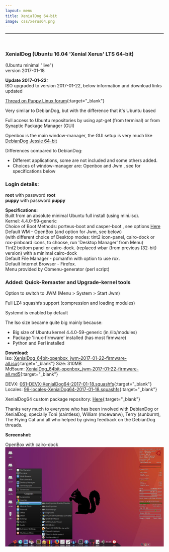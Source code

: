 ```yaml
---
layout: menu
title: XenialDog 64-bit
image: css/xerus64.png
---
```


---
<br>

### XenialDog (Ubuntu 16.04 'Xenial Xerus' LTS 64-bit)   
(Ubuntu minimal "live")     
version 2017-01-18   

**Update 2017-01-22:**         
ISO upgraded to version 2017-01-22, below information and download links updated        

[Thread on Puppy Linux forum](http://murga-linux.com/puppy/viewtopic.php?t=109476){:target="_blank"}

Very similar to DebianDog, but with the difference that it's Ubuntu based

Full access to Ubuntu repositories by using apt-get (from terminal) or from Synaptic Package Manager (GUI)

Openbox is the main window-manager, the GUI setup is very much like [DebianDog Jessie 64-bit](zz02debiandog64.html)

Differences compared to DebianDog:
    
- Different applications, some are not included and some others added.    
- Choices of window-manager are: Openbox and Jwm , see for specifications below    

### Login details:    
**root** with password **root**        
**puppy** with password **puppy**    

**Specifications:**    
Built from an absolute minimal Ubuntu full install (using mini.iso).    
Kernel: 4.4.0-59-generic    
Choice of Boot Methods: porteus-boot and casper-boot , see options [Here](https://github.com/DebianDog/xenialdog/wiki)   
Default WM - OpenBox (and option for Jwm, see below)    
(with different choice of Desktop modes: tint2 icon-panel, cairo-dock or rox-pinboard icons, to choose, run 'Desktop Manager' from Menu)    
Tint2 bottom panel or cairo-dock.
(replaced wbar (from previous (32-bit) version) with a minimal cairo-dock       
Default File Manager - pcmanfm with option to use rox.    
Default Internet Browser - Firefox.    
Menu provided by Obmenu-generator (perl script)   

### Added: Quick-Remaster and Upgrade-kernel tools    
 
Option to switch to JWM (Menu > System > Start Jwm)    

Full LZ4 squashfs support (compression and loading modules)    

Systemd is enabled by default      

The Iso size became quite big mainly because:    
- Big size of Ubuntu kernel 4.4.0-59-generic (in /lib/modules)    
- Package 'linux-firmware' installed (has most firmware)        
- Python and Perl installed    

**Download:**   
Iso: [XenialDog_64bit-openbox_jwm-2017-01-22-firmware-all.iso](https://github.com/DebianDog/xenialdog/releases/download/v0.2/XenialDog_64bit-openbox_jwm-2017-01-22-firmware-all.iso){:target="_blank"} Size: 310MB           
Md5sum: [XenialDog_64bit-openbox_jwm-2017-01-22-firmware-all.md5](https://github.com/DebianDog/xenialdog/releases/download/v0.2/XenialDog_64bit-openbox_jwm-2017-01-22-firmware-all.md5){:target="_blank"}

DEVX: [061-DEVX-XenialDog64-2017-01-18.squashfs](https://github.com/DebianDog/xenialdog/releases/download/v2.0/61-DEVX-XenialDog64-2017-01-18.squashfs){:target="_blank"}       
Locales: [99-locales-XenialDog64-2017-01-18.squashfs](https://github.com/DebianDog/xenialdog/releases/download/v2.0/99-locales-XenialDog64-2017-01-18.squashfs){:target="_blank"}   

XenialDog64 custom package repository:  [Here](https://debiandog.github.io/xenialdog/Packages64/){:target="_blank"}      

Thanks very much to everyone who has been involved with DebianDog or XenialDog, specially Toni (saintless), William (mcewanw), Terry (sunburnt), The Flying Cat and all who helped by giving feedback on the DebianDog threads.

**Screenshot:**         
      
OpenBox with cairo-dock         
![OpenBox](images/xendog64_cairo-dock.png) 


